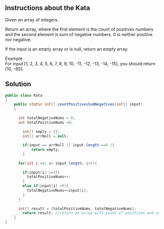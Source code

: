 ## Instructions about the Kata

Given an array of integers.

Return an array, where the first element is the count of positives numbers and the second element is sum of negative numbers. 0 is neither positive nor negative.

If the input is an empty array or is null, return an empty array.

Example <br/>
For input [1, 2, 3, 4, 5, 6, 7, 8, 9, 10, -11, -12, -13, -14, -15], you should return [10, -65].


## Solution

```java
public class Kata
{
    public static int[] countPositivesSumNegatives(int[] input)
    {
      
      int totalNegativeNums = 0;
      int totalPositiveNums =0;
      
        int[] empty = {};
        int[] arrNull = null;
      
        if(input == arrNull || input.length ==0 ){
            return empty;
        }
      
      for(int i =0; i< input.length; i++){
        
        if(input[i] >=1){
          totalPositiveNums++;
        }
        else if(input[i] <0){
          totalNegativeNums+=input[i];
        }
      }
      
      int[] result = {totalPositiveNums, totalNegativeNums};
        return result; //return an array with count of positives and sum of negatives
    }
}
```
